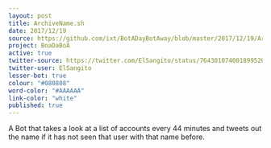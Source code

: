 ```yaml
---
layout: post
title: ArchiveName.sh
date: 2017/12/19
source: https://github.com/ixt/BotADayBotAway/blob/master/2017/12/19/ArchiveName.sh
project: BoaDaBoA
active: true
twitter-source: https://twitter.com/ElSangito/status/764301074001899520 
twitter-user: ElSangito
lesser-bot: true
colour: "#080808"
word-color: "#AAAAAA"
link-color: "white"
published: true
---
```

 

A Bot that takes a look at a list of accounts every 44 minutes and tweets out
the name if it has not seen that user with that name before. 
